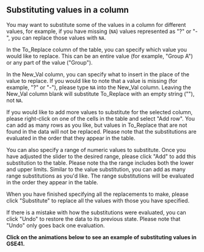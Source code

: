 ## Substituting values in a column

You may want to substitute some of the values in a column for different values, for example, if you have missing (`NA`) values represented as "?" or "-", you can replace those values with `NA`.

In the To_Replace column of the table, you can specify which value you would like to replace. This can be an entire value (for example, "Group A") or any part of the value ("Group").

In the New_Val column, you can specify what to insert in the place of the value to replace. If you would like to note that a value is missing (for example, "?" or "-"), please type `NA` into the New_Val column. Leaving the New_Val column blank will substitute To_Replace with an empty string (""), not `NA`.

If you would like to add more values to substitute for the selected column, please right-click on one of the cells in the table and select "Add row". You can add as many rows as you like, but values in To_Replace that are not found in the data will not be replaced. Please note that the substitutions are evaluated in the order that they appear in the table.

You can also specify a range of numeric values to substitute. Once you have adjusted the slider to the desired range, please click "Add" to add this substitution to the table. Please note tha the range includes both the lower and upper limits. Similar to the value substitution, you can add as many range substitutions as you'd like. The range substitutions will be evaluated in the order they appear in the table.

When you have finished specifying all the replacements to make, please click "Substitute" to replace all the values with those you have specified.

If there is a mistake with how the substitutions were evaluated, you can click "Undo" to restore the data to its previous state. Please note that "Undo" only goes back one evaluation.

**Click on the animations below to see an example of substituting values in GSE41.**

